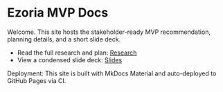 # Ezoria MVP Docs

Welcome. This site hosts the stakeholder-ready MVP recommendation, planning details, and a short slide deck.

- Read the full research and plan: [Research](research.md)
- View a condensed slide deck: [Slides](slides.md)

Deployment: This site is built with MkDocs Material and auto-deployed to GitHub Pages via CI.
